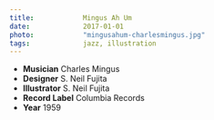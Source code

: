 ```yaml
---
title:            Mingus Ah Um
date:             2017-01-01
photo:            "mingusahum-charlesmingus.jpg"
tags:             jazz, illustration
---
```


- **Musician** Charles Mingus
- **Designer** S. Neil Fujita
- **Illustrator** S. Neil Fujita
- **Record Label** Columbia Records
- **Year** 1959
